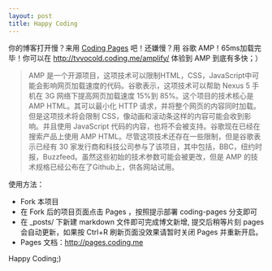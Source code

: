 ```yaml
---
layout: post
title: Happy Coding
---
```


你的博客打开慢？来用 [Coding Pages](https://pages.coding.me) 吧！还嫌慢？用 谷歌 AMP！65ms加载完毕！你可以在 http://tvvocold.coding.me/amplify/ 体验到 AMP 到底有多快；）

> AMP 是一个开源项目，这项技术可以限制HTML，CSS，JavaScript中可能会影响网页加载速度的代码。谷歌表示，这项技术可以帮助 Nexus 5 手机在 3G 网络下提高网页加载速度 15%到 85%。这个项目的技术核心是 AMP HTML。其可以最小化 HTTP 请求，并将整个网页的内容同时加载。但是这项技术将会限制 CSS，像动画和滚动条这样的内容可能会收到影响。并且使用 JavaScript 代码的内容，也将不会被支持。谷歌现在已经在搜索产品上使用 AMP HTML。尽管这项技术还存在一些限制，但是谷歌表示已经有 30 家发行商和科技公司参与了该项目，其中包括，BBC，纽约时报，Buzzfeed。虽然这些初始的技术参数可能会被更改，但是 AMP 的技术规格已经公布在了Github上，供各网站试用。


使用方法：

- Fork 本项目
- 在 Fork 后的项目页面点击 Pages ，按照提示部署 coding-pages 分支即可
- 在 _posts/ 下新建 markdown 文件即可完成博文新增, 提交后稍等片刻 pages 会自动更新，如果按 Ctrl+R 刷新页面没效果请暂时关闭 Pages 并重新开启。
- Pages 文档：http://pages.coding.me


Happy Coding;)
